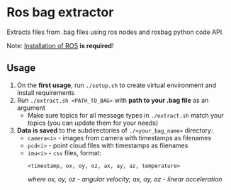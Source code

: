# Ros bag extractor

Extracts files from .bag files using ros nodes and rosbag python code API. 

Note: [Installation of ROS](http://wiki.ros.org/melodic/Installation) **is required**!

## Usage

1. On the **first usage**, run ```./setup.sh``` to create virtual environment and install requirements
2. Run ```./extract.sh <PATH_TO_BAG>``` with **path to your .bag file** as an argument
    - Make sure topics for all message types in ```./extract.sh``` match your topics (you can update them for your needs)
3. **Data is saved** to the subdirectories of ```./<your_bag_name>``` directory:
    - ```camera<i>``` - images from camera with timestamps as filenames
    - ```pcd<i>``` - point cloud files with timestamps as filenames
    - ```imu<i>``` - ```csv``` files, format:
        ```
        <timestamp, ox, oy, oz, ax, ay, az, temperature>
        ```
        *where ox, oy, oz - angular velocity; ax, ay, az - linear acceleration*
